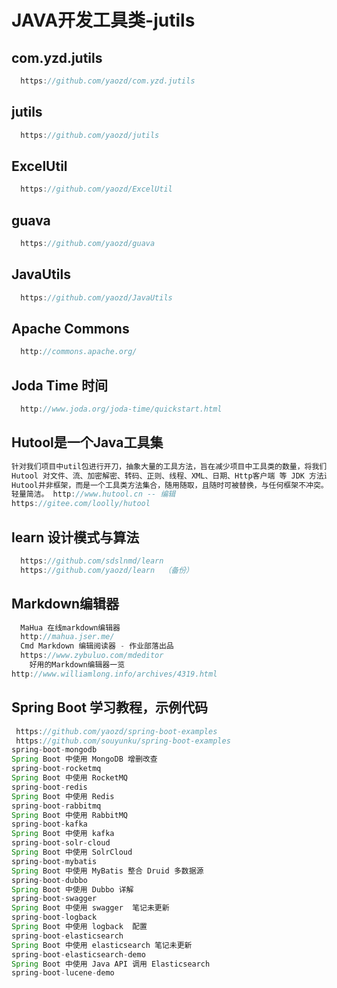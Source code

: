 # JAVA开发工具类-jutils
## com.yzd.jutils
```java
  https://github.com/yaozd/com.yzd.jutils
```
## jutils
```java
  https://github.com/yaozd/jutils
```
## ExcelUtil
```java
  https://github.com/yaozd/ExcelUtil
```
## guava
```java
  https://github.com/yaozd/guava
```
## JavaUtils
```java
  https://github.com/yaozd/JavaUtils
```
## Apache Commons
```java
  http://commons.apache.org/
```
## Joda Time 时间
```java
  http://www.joda.org/joda-time/quickstart.html
```
## Hutool是一个Java工具集
```java
针对我们项目中util包进行开刀，抽象大量的工具方法，旨在减少项目中工具类的数量，将我们的编码工作专注在业务上。
Hutool 对文件、流、加密解密、转码、正则、线程、XML、日期、Http客户端 等 JDK 方法进行封装，组成各种 Util 工具类。
Hutool并非框架，而是一个工具类方法集合，随用随取，且随时可被替换，与任何框架不冲突。 Hutool的大部分工具方法并不依赖第三方包（extra模块对第三方框架封装工具类除外），
轻量简洁。 http://www.hutool.cn -- 编辑
https://gitee.com/loolly/hutool
```
## learn 设计模式与算法
```java
  https://github.com/sdslnmd/learn
  https://github.com/yaozd/learn  （备份）
```
## Markdown编辑器
```java
  MaHua 在线markdown编辑器
  http://mahua.jser.me/
  Cmd Markdown 编辑阅读器 - 作业部落出品
  https://www.zybuluo.com/mdeditor
    好用的Markdown编辑器一览
http://www.williamlong.info/archives/4319.html
```
## Spring Boot 学习教程，示例代码
```java
 https://github.com/yaozd/spring-boot-examples
 https://github.com/souyunku/spring-boot-examples 
spring-boot-mongodb
Spring Boot 中使用 MongoDB 增删改查
spring-boot-rocketmq
Spring Boot 中使用 RocketMQ
spring-boot-redis
Spring Boot 中使用 Redis
spring-boot-rabbitmq
Spring Boot 中使用 RabbitMQ
spring-boot-kafka
Spring Boot 中使用 kafka
spring-boot-solr-cloud
Spring Boot 中使用 SolrCloud
spring-boot-mybatis
Spring Boot 中使用 MyBatis 整合 Druid 多数据源
spring-boot-dubbo
Spring Boot 中使用 Dubbo 详解
spring-boot-swagger
Spring Boot 中使用 swagger  笔记未更新
spring-boot-logback
Spring Boot 中使用 logback  配置
spring-boot-elasticsearch
Spring Boot 中使用 elasticsearch 笔记未更新
spring-boot-elasticsearch-demo
Spring Boot 中使用 Java API 调用 Elasticsearch
spring-boot-lucene-demo
```




